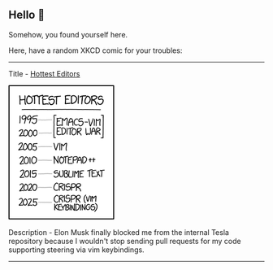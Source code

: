 ## Hello 👀

Somehow, you found yourself here.

Here, have a random XKCD comic for your troubles:

-----------------------------------

Title - [Hottest Editors](https://xkcd.com/1823)

![Hottest Editors](./random_comic.png)

Description - Elon Musk finally blocked me from the internal Tesla repository because I wouldn't stop sending pull requests for my code supporting steering via vim keybindings.

-----------------------------------
